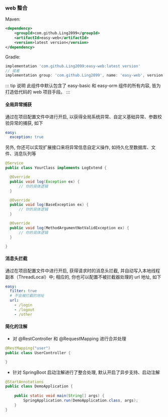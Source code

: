 ### web 整合

Maven:
~~~xml
<dependency>
    <groupId>com.github.Ling2099</groupId>
    <artifactId>easy-web</artifactId>
    <version>latest version</version>
</dependency>
~~~

Gradle:
~~~gradle
implementation 'com.github.Ling2099:easy-web:latest version'
// 或者
implementation group: 'com.github.Ling2099', name: 'easy-web', version: 'latest version'
~~~

::: tip 说明
此组件中默认包含了 easy-basic 和 easy-orm 组件的所有内容, 皆为打造低代码的 web 项目手段。
:::

#### 全局异常捕获

通过在项目配置文件中进行开启, 以获得全局系统异常、自定义基础异常、参数校验异常的捕获, 如下

~~~yml
easy:
  exception: true
~~~

另外, 你还可以实现扩展接口来将异常信息自定义操作, 如持久化至数据库、文件、消息队列等

~~~java
@Service
public class YourClass implements LogExtend {

  @Override
  public void log(Exception ex) {
      // 你的具体逻辑
  }

  @Override
  public void log(BaseException ex) {
      // 你的具体逻辑
  }

  @Override
  public void log(MethodArgumentNotValidException ex) {
      // 你的具体逻辑
  }

}
~~~

#### 消息头拦截

通过在项目配置文件中进行开启, 获得请求时的消息头拦截, 并自动写入本地线程副本（ThreadLocal）中; 相应的, 你也可以配置不被拦截器处理的 url 地址, 如下

~~~yml
easy:
  filter: true
  # 不会被拦截的地址
  url:
    - /login
    - /logout
    - /other
~~~

#### 简化的注解

+ 对 @RestController 和 @RequestMapping 进行合并处理

~~~java
@RestMapping("user")
public class UserController {

}
~~~

+ 针对 SpringBoot 启动注解进行了整合处理, 默认开启了异步支持、启动注解

~~~java
@StartAnnotations
public class DemoApplication {
    
    public static void main(String[] args) {
		SpringApplication.run(DemoApplication.class, args);
	}
}
~~~